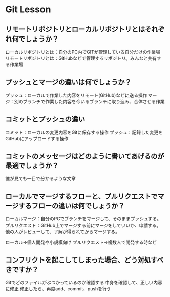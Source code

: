 # Git Lesson

## リモートリポジトリとローカルリポジトリとはそれぞれ何でしょうか？
ローカルリポジトリとは：自分のPC内でGITが管理している自分だけの作業場
リモートリポジトリとは：GitHubなどで管理するリポジトリ。みんなと共有する作業場

## プッシュとマージの違いは何でしょうか？
プッシュ：ローカルで作業した内容をリモート(GitHub)などに送る操作
マージ：別のブランチで作業した内容を今いるブランチに取り込み、合体させる作業

## コミットとプッシュの違い
コミット：ローカルの変更内容をGitに保存する操作
プッシュ：記録した変更をGitHubにアップロードする操作

## コミットのメッセージはどのように書いてあげるのが最適でしょうか？
誰が見ても一目で分かるような文章

## ローカルでマージするフローと、プルリクエストでマージするフローの違いは何でしょうか？
ローカルマージ：自分のPCでブランチをマージして、そのままプッシュする。
プルリクエスト：GitHub上でマージする前にマージをしていいか、申請する。他の人がレビューして、了解が得られてからマージする。

ローカル→個人開発や小規模向け
プルリクエスト→複数人で開発する時など

## コンフリクトを起こしてしまった場合、どう対処すべきですか？
Gitでどのファイルがぶつかっているのか確認する
中身を確認して、正しい内容に修正
修正したら、再度add、commit、pushを行う